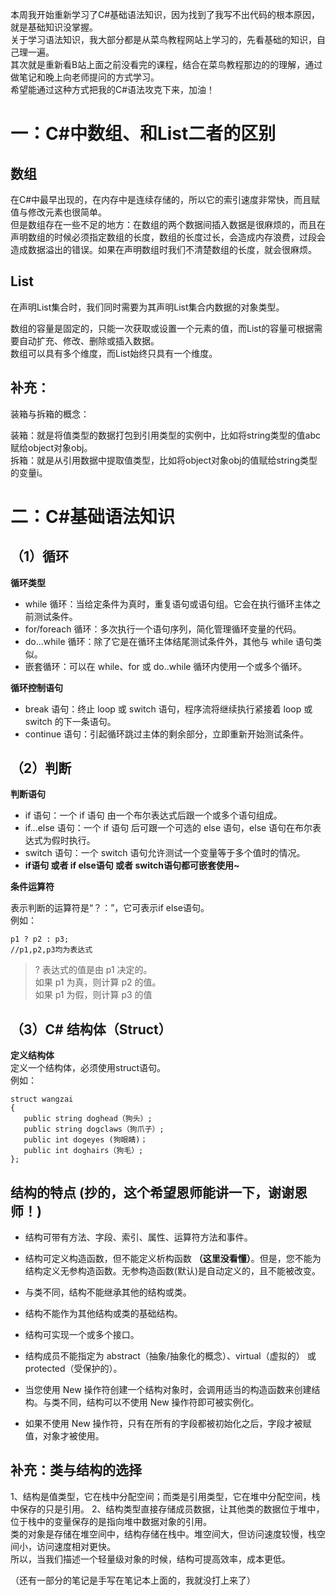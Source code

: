 本周我开始重新学习了C#基础语法知识，因为找到了我写不出代码的根本原因，就是基础知识没掌握。  
关于学习语法知识，我大部分都是从菜鸟教程网站上学习的，先看基础的知识，自己理一遍。  
其次就是重新看B站上面之前没看完的课程，结合在菜鸟教程那边的的理解，通过做笔记和晚上向老师提问的方式学习。  
希望能通过这种方式把我的C#语法攻克下来，加油！


一：C#中数组、和List二者的区别  
==

数组  
-
在C#中最早出现的，在内存中是连续存储的，所以它的索引速度非常快，而且赋值与修改元素也很简单。  
但是数组存在一些不足的地方：在数组的两个数据间插入数据是很麻烦的，而且在声明数组的时候必须指定数组的长度，数组的长度过长，会造成内存浪费，过段会造成数据溢出的错误。如果在声明数组时我们不清楚数组的长度，就会很麻烦。


List
-

在声明List集合时，我们同时需要为其声明List集合内数据的对象类型。  
  
数组的容量是固定的，只能一次获取或设置一个元素的值，而List的容量可根据需要自动扩充、修改、删除或插入数据。  
数组可以具有多个维度，而List始终只具有一个维度。  

补充：
----
装箱与拆箱的概念：

装箱：就是将值类型的数据打包到引用类型的实例中，比如将string类型的值abc赋给object对象obj。    
拆箱：就是从引用数据中提取值类型，比如将object对象obj的值赋给string类型的变量i。    

二：C#基础语法知识
===========  

（1）循环
---  
**循环类型**
- while 循环：当给定条件为真时，重复语句或语句组。它会在执行循环主体之前测试条件。  
- for/foreach 循环：多次执行一个语句序列，简化管理循环变量的代码。  
- do...while 循环：除了它是在循环主体结尾测试条件外，其他与 while 语句类似。  
- 嵌套循环：可以在 while、for 或 do..while 循环内使用一个或多个循环。  

**循环控制语句**

- break 语句：终止 loop 或 switch 语句，程序流将继续执行紧接着 loop 或 switch 的下一条语句。  
- continue 语句：引起循环跳过主体的剩余部分，立即重新开始测试条件。  

（2）判断
--
**判断语句**  

- if 语句：一个 if 语句 由一个布尔表达式后跟一个或多个语句组成。
- if...else 语句：一个 if 语句 后可跟一个可选的 else 语句，else 语句在布尔表达式为假时执行。  
- switch 语句：一个 switch 语句允许测试一个变量等于多个值时的情况。  
- **if语句 或者 if else语句 或者 switch语句都可嵌套使用~**   

**条件运算符**  

表示判断的运算符是“？：”，它可表示if else语句。  
例如：
```
p1 ? p2 : p3;
//p1,p2,p3均为表达式
```

>? 表达式的值是由 p1 决定的。  
如果 p1 为真，则计算 p2 的值。  
如果 p1 为假，则计算 p3 的值  

（3）C# 结构体（Struct）
---
**定义结构体**  
定义一个结构体，必须使用struct语句。  
例如：
```
struct wangzai
{
   public string doghead（狗头）;
   public string dogclaws（狗爪子）;
   public int dogeyes (狗眼睛)；
   public int doghairs（狗毛）;
};  
```  
结构的特点  (抄的，这个希望恩师能讲一下，谢谢恩师！)
--
- 结构可带有方法、字段、索引、属性、运算符方法和事件。  

- 结构可定义构造函数，但不能定义析构函数 **（这里没看懂）**。但是，您不能为结构定义无参构造函数。无参构造函数(默认)是自动定义的，且不能被改变。  

- 与类不同，结构不能继承其他的结构或类。  

- 结构不能作为其他结构或类的基础结构。  

- 结构可实现一个或多个接口。  

- 结构成员不能指定为 abstract（抽象/抽象化的概念）、virtual（虚拟的） 或 protected（受保护的）。  

- 当您使用 New 操作符创建一个结构对象时，会调用适当的构造函数来创建结构。与类不同，结构可以不使用 New 操作符即可被实例化。  

- 如果不使用 New 操作符，只有在所有的字段都被初始化之后，字段才被赋值，对象才被使用。





补充：类与结构的选择
--
1、结构是值类型，它在栈中分配空间；而类是引用类型，它在堆中分配空间，栈中保存的只是引用。
2、结构类型直接存储成员数据，让其他类的数据位于堆中，位于栈中的变量保存的是指向堆中数据对象的引用。  
类的对象是存储在堆空间中，结构存储在栈中。堆空间大，但访问速度较慢，栈空间小，访问速度相对更快。  
所以，当我们描述一个轻量级对象的时候，结构可提高效率，成本更低。  

（还有一部分的笔记是手写在笔记本上面的，我就没打上来了）
  
